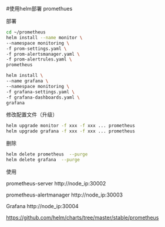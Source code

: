 #使用helm部署 promethues

部署

```bash
cd ~/prometheus
helm install --name monitor \
--namespace monitoring \
-f prom-settings.yaml \
-f prom-alertsmanager.yaml \
-f prom-alertrules.yaml \
prometheus

helm install \
--name grafana \
--namespace monitoring \
-f grafana-settings.yaml \
-f grafana-dashboards.yaml \
grafana
```

修改配置文件（升级）

```bash
helm upgrade monitor -f xxx -f xxx ... prometheus
helm upgrade grafana -f xxx -f xxx ... prometheus
```

删除

```bash
helm delete prometheus  --purge
helm delete grafana  --purge
```





使用

prometheus-server  http://node_ip:30002

prometheus-alertmanager  http://node_ip:30003

Grafana http://node_ip:30004





https://github.com/helm/charts/tree/master/stable/prometheus